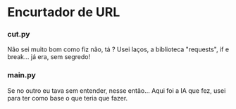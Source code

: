 # Encurtador de URL
### cut.py
Não sei muito bom como fiz não, tá ?
Usei laços, a biblioteca "requests", if e break... já era, sem segredo!
### main.py
Se no outro eu tava sem entender, nesse então...
Aqui foi a IA que fez, usei para ter como base o que teria que fazer.
